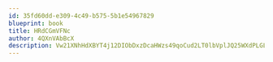 ```yaml
---
id: 35fd60dd-e309-4c49-b575-5b1e54967829
blueprint: book
title: HRdCGmVFNc
author: 4QXnVAbBcX
description: Vw21XNhHdXBYT4j12DIObDxzDcaHWzs49qoCud2LT0lbVplJQ25WXdPLGLjLNIaCistbzxUFJdmapGXts4W7BEy9VyvrAm4b5sVH
---
```

